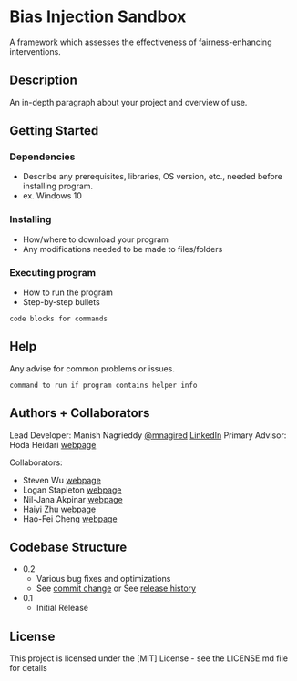 # Bias Injection Sandbox

A framework which assesses the effectiveness of fairness-enhancing interventions.

## Description

An in-depth paragraph about your project and overview of use.

## Getting Started

### Dependencies

* Describe any prerequisites, libraries, OS version, etc., needed before installing program.
* ex. Windows 10

### Installing

* How/where to download your program
* Any modifications needed to be made to files/folders

### Executing program

* How to run the program
* Step-by-step bullets
```
code blocks for commands
```

## Help

Any advise for common problems or issues.
```
command to run if program contains helper info
```

## Authors + Collaborators

Lead Developer: Manish Nagrieddy [@mnagired](http://twitter.com/mnagired) [LinkedIn](https://www.linkedin.com/in/mnagireddy/)
Primary Advisor: Hoda Heidari [webpage](https://www.cs.cmu.edu/~hheidari/)

Collaborators:
   *  Steven Wu [webpage](http://zstevenwu.com)
   *  Logan Stapleton [webpage](http://loganstapleton.com)
   *  Nil-Jana Akpinar [webpage](http://nakpinar.github.io)
   *  Haiyi Zhu [webpage](http://haiyizhu.com)
   *  Hao-Fei Cheng [webpage](https://www-users.cse.umn.edu/~cheng635/)

## Codebase Structure

* 0.2
    * Various bug fixes and optimizations
    * See [commit change]() or See [release history]()
* 0.1
    * Initial Release

## License

This project is licensed under the [MIT] License - see the LICENSE.md file for details

